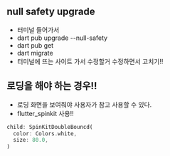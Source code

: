 ## null safety upgrade
* 터미널 들어가서
* dart pub upgrade --null-safety
* dart pub get
* dart migrate
* 터미널에 뜨는 사이트 가서 수정할거 수정하면서 고치기!!

## 로딩을 해야 하는 경우!!
* 로딩 화면을 보여줘야 사용자가 참고 사용할 수 있다.
* flutter_spinkit 사용!!

```dart
child: SpinKitDoubleBouncd(
  color: Colors.white,
  size: 80.0,
)
```
